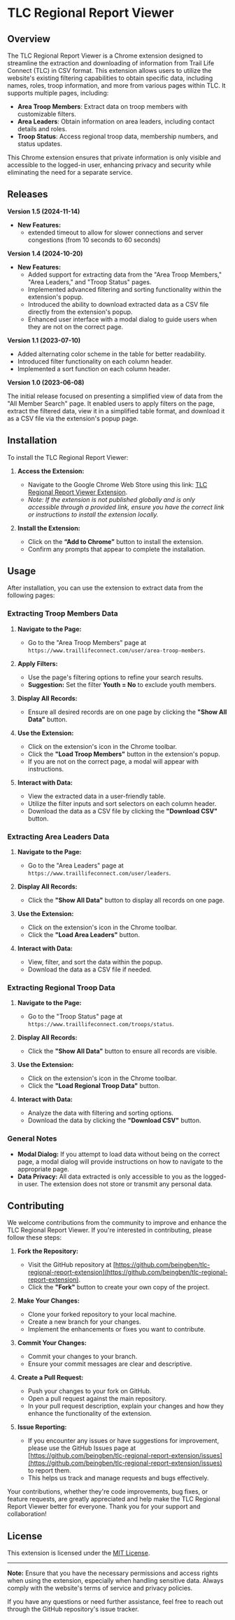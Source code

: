 # TLC Regional Report Viewer

## Overview

The TLC Regional Report Viewer is a Chrome extension designed to streamline the extraction and downloading of information from Trail Life Connect (TLC) in CSV format. This extension allows users to utilize the website's existing filtering capabilities to obtain specific data, including names, roles, troop information, and more from various pages within TLC. It supports multiple pages, including:

- **Area Troop Members**: Extract data on troop members with customizable filters.
- **Area Leaders**: Obtain information on area leaders, including contact details and roles.
- **Troop Status**: Access regional troop data, membership numbers, and status updates.

This Chrome extension ensures that private information is only visible and accessible to the logged-in user, enhancing privacy and security while eliminating the need for a separate service.

## Releases

**Version 1.5 (2024-11-14)**

- **New Features:**
  - extended timeout to allow for slower connections and server congestions (from 10 seconds to 60 seconds)

**Version 1.4 (2024-10-20)**

- **New Features:**
  - Added support for extracting data from the "Area Troop Members," "Area Leaders," and "Troop Status" pages.
  - Implemented advanced filtering and sorting functionality within the extension's popup.
  - Introduced the ability to download extracted data as a CSV file directly from the extension's popup.
  - Enhanced user interface with a modal dialog to guide users when they are not on the correct page.

**Version 1.1 (2023-07-10)**

- Added alternating color scheme in the table for better readability.
- Introduced filter functionality on each column header.
- Implemented a sort function on each column header.

**Version 1.0 (2023-06-08)**

The initial release focused on presenting a simplified view of data from the "All Member Search" page. It enabled users to apply filters on the page, extract the filtered data, view it in a simplified table format, and download it as a CSV file via the extension's popup page.

## Installation

To install the TLC Regional Report Viewer:

1. **Access the Extension:**
   - Navigate to the Google Chrome Web Store using this link: [TLC Regional Report Viewer Extension](https://chromewebstore.google.com/detail/tlc-regional-report-viewe/iipjolkbefloigjhmikgkpjliemaploj).
   - *Note: If the extension is not published globally and is only accessible through a provided link, ensure you have the correct link or instructions to install the extension locally.*

2. **Install the Extension:**
   - Click on the **“Add to Chrome”** button to install the extension.
   - Confirm any prompts that appear to complete the installation.

## Usage

After installation, you can use the extension to extract data from the following pages:

### **Extracting Troop Members Data**

1. **Navigate to the Page:**
   - Go to the "Area Troop Members" page at `https://www.traillifeconnect.com/user/area-troop-members`.

2. **Apply Filters:**
   - Use the page's filtering options to refine your search results.
   - **Suggestion:** Set the filter **Youth = No** to exclude youth members.

3. **Display All Records:**
   - Ensure all desired records are on one page by clicking the **"Show All Data"** button.

4. **Use the Extension:**
   - Click on the extension's icon in the Chrome toolbar.
   - Click the **"Load Troop Members"** button in the extension's popup.
   - If you are not on the correct page, a modal will appear with instructions.

5. **Interact with Data:**
   - View the extracted data in a user-friendly table.
   - Utilize the filter inputs and sort selectors on each column header.
   - Download the data as a CSV file by clicking the **"Download CSV"** button.

### **Extracting Area Leaders Data**

1. **Navigate to the Page:**
   - Go to the "Area Leaders" page at `https://www.traillifeconnect.com/user/leaders`.

2. **Display All Records:**
   - Click the **"Show All Data"** button to display all records on one page.

3. **Use the Extension:**
   - Click on the extension's icon in the Chrome toolbar.
   - Click the **"Load Area Leaders"** button.

4. **Interact with Data:**
   - View, filter, and sort the data within the popup.
   - Download the data as a CSV file if needed.

### **Extracting Regional Troop Data**

1. **Navigate to the Page:**
   - Go to the "Troop Status" page at `https://www.traillifeconnect.com/troops/status`.

2. **Display All Records:**
   - Click the **"Show All Data"** button to ensure all records are visible.

3. **Use the Extension:**
   - Click on the extension's icon in the Chrome toolbar.
   - Click the **"Load Regional Troop Data"** button.

4. **Interact with Data:**
   - Analyze the data with filtering and sorting options.
   - Download the data by clicking the **"Download CSV"** button.

### **General Notes**

- **Modal Dialog:** If you attempt to load data without being on the correct page, a modal dialog will provide instructions on how to navigate to the appropriate page.
- **Data Privacy:** All data extracted is only accessible to you as the logged-in user. The extension does not store or transmit any personal data.

## Contributing

We welcome contributions from the community to improve and enhance the TLC Regional Report Viewer. If you're interested in contributing, please follow these steps:

1. **Fork the Repository:**
   - Visit the GitHub repository at [https://github.com/beingben/tlc-regional-report-extension](https://github.com/beingben/tlc-regional-report-extension).
   - Click the **"Fork"** button to create your own copy of the project.

2. **Make Your Changes:**
   - Clone your forked repository to your local machine.
   - Create a new branch for your changes.
   - Implement the enhancements or fixes you want to contribute.

3. **Commit Your Changes:**
   - Commit your changes to your branch.
   - Ensure your commit messages are clear and descriptive.

4. **Create a Pull Request:**
   - Push your changes to your fork on GitHub.
   - Open a pull request against the main repository.
   - In your pull request description, explain your changes and how they enhance the functionality of the extension.

5. **Issue Reporting:**
   - If you encounter any issues or have suggestions for improvement, please use the GitHub Issues page at [https://github.com/beingben/tlc-regional-report-extension/issues](https://github.com/beingben/tlc-regional-report-extension/issues) to report them.
   - This helps us track and manage requests and bugs effectively.

Your contributions, whether they're code improvements, bug fixes, or feature requests, are greatly appreciated and help make the TLC Regional Report Viewer better for everyone. Thank you for your support and collaboration!

## License

This extension is licensed under the [MIT License](LICENSE.md).

---

**Note:** Ensure that you have the necessary permissions and access rights when using the extension, especially when handling sensitive data. Always comply with the website's terms of service and privacy policies.

If you have any questions or need further assistance, feel free to reach out through the GitHub repository's issue tracker.
